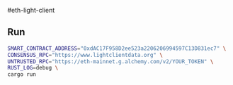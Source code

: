 #eth-light-client

## Run

```bash
SMART_CONTRACT_ADDRESS="0xdAC17F958D2ee523a2206206994597C13D831ec7" \
CONSENSUS_RPC="https://www.lightclientdata.org" \
UNTRUSTED_RPC="https://eth-mainnet.g.alchemy.com/v2/YOUR_TOKEN" \
RUST_LOG=debug \
cargo run
```
